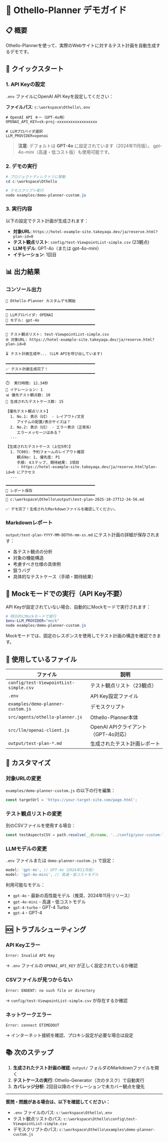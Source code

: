 # 🎯 Othello-Planner デモガイド

## 📋 概要

Othello-Plannerを使って、実際のWebサイトに対するテスト計画を自動生成するデモです。

## 🚀 クイックスタート

### 1. API Keyの設定

`.env` ファイルにOpenAI API Keyを設定してください：

**ファイルパス**: `c:\workspace\Othello\.env`

```env
# OpenAI API キー（GPT-4o用）
OPENAI_API_KEY=sk-proj-xxxxxxxxxxxxxxxxxx

# LLMプロバイダ選択
LLM_PROVIDER=openai
```

> **注意**: デフォルトは **GPT-4o** に設定されています（2024年11月版）。
> gpt-4o-mini（高速・低コスト版）も使用可能です。

### 2. デモの実行

```powershell
# プロジェクトディレクトリに移動
cd c:\workspace\Othello

# デモスクリプト実行
node examples/demo-planner-custom.js
```

### 3. 実行内容

以下の設定でテスト計画が生成されます：

- **対象URL**: `https://hotel-example-site.takeyaqa.dev/ja/reserve.html?plan-id=0`
- **テスト観点リスト**: `config/test-ViewpointList-simple.csv` (23観点)
- **LLMモデル**: GPT-4o（または gpt-4o-mini）
- **イテレーション**: 1回目

## 📊 出力結果

### コンソール出力

```
🎯 Othello-Planner カスタムデモ開始

━━━━━━━━━━━━━━━━━━━━━━━━━━━━━━━━━━━━━━━━
📡 LLMプロバイダ: OPENAI
🤖 モデル: gpt-4o
━━━━━━━━━━━━━━━━━━━━━━━━━━━━━━━━━━━━━━━━

📄 テスト観点リスト: test-ViewpointList-simple.csv
🌐 対象URL: https://hotel-example-site.takeyaqa.dev/ja/reserve.html?plan-id=0

⏳ テスト計画生成中... (LLM APIを呼び出しています)

━━━━━━━━━━━━━━━━━━━━━━━━━━━━━━━━━━━━━━━━
✅ テスト計画生成完了！
━━━━━━━━━━━━━━━━━━━━━━━━━━━━━━━━━━━━━━━━

⏱️  実行時間: 12.34秒
🔄 イテレーション: 1
📊 優先テスト観点数: 10
📝 生成されたテストケース数: 15

【優先テスト観点リスト】
  1. No.1: 表示（UI） - レイアウト/文言
     アイテムの配置/表示サイズは？
  2. No.2: 表示（UI） - エラー表示（正常系）
     エラーメッセージはある？
  ...

【生成されたテストケース（上位5件）】
  1. TC001: 予約フォームのレイアウト確認
     観点No: 1, 優先度: P1
     手順: 4ステップ, 期待結果: 3項目
     - https://hotel-example-site.takeyaqa.dev/ja/reserve.html?plan-id=0 にアクセス
  ...

━━━━━━━━━━━━━━━━━━━━━━━━━━━━━━━━━━━━━━━━
📄 レポート保存
━━━━━━━━━━━━━━━━━━━━━━━━━━━━━━━━━━━━━━━━
💾 c:\workspace\Othello\output\test-plan-2025-10-27T12-34-56.md

✅ デモ完了！生成されたMarkdownファイルを確認してください。
```

### Markdownレポート

`output/test-plan-YYYY-MM-DDThh-mm-ss.md` にテスト計画の詳細が保存されます：

- 各テスト観点の分析
- 対象の機能構造
- 考慮すべき仕様の具体例
- 狙うバグ
- 具体的なテストケース（手順・期待結果）

## 🧪 Mockモードでの実行（API Key不要）

API Keyが設定されていない場合、自動的にMockモードで実行されます：

```powershell
# 明示的にMockモードで実行
$env:LLM_PROVIDER="mock"
node examples/demo-planner-custom.js
```

Mockモードでは、固定のレスポンスを使用してテスト計画の構造を確認できます。

## 📝 使用しているファイル

| ファイル | 説明 |
|---------|------|
| `config/test-ViewpointList-simple.csv` | テスト観点リスト（23観点） |
| `.env` | API Key設定ファイル |
| `examples/demo-planner-custom.js` | デモスクリプト |
| `src/agents/othello-planner.js` | Othello-Planner本体 |
| `src/llm/openai-client.js` | OpenAI APIクライアント（GPT-4o対応） |
| `output/test-plan-*.md` | 生成されたテスト計画レポート |

## 🔧 カスタマイズ

### 対象URLの変更

`examples/demo-planner-custom.js` の以下の行を編集：

```javascript
const targetUrl = 'https://your-target-site.com/page.html';
```

### テスト観点リストの変更

別のCSVファイルを使用する場合：

```javascript
const testAspectsCSV = path.resolve(__dirname, '../config/your-custom-list.csv');
```

### LLMモデルの変更

`.env` ファイルまたは `demo-planner-custom.js` で設定：

```javascript
model: 'gpt-4o', // GPT-4o（2024年11月版）
model: 'gpt-4o-mini', // 高速・低コストモデル
```

利用可能なモデル：
- `gpt-4o` - 最新の高性能モデル（推奨、2024年11月リリース）
- `gpt-4o-mini` - 高速・低コストモデル
- `gpt-4-turbo` - GPT-4 Turbo
- `gpt-4` - GPT-4

## 🆘 トラブルシューティング

### API Keyエラー

```
Error: Invalid API Key
```

→ `.env` ファイルの `OPENAI_API_KEY` が正しく設定されているか確認



### CSVファイルが見つからない

```
Error: ENOENT: no such file or directory
```

→ `config/test-ViewpointList-simple.csv` が存在するか確認

### ネットワークエラー

```
Error: connect ETIMEDOUT
```

→ インターネット接続を確認、プロキシ設定が必要な場合は設定

## 📚 次のステップ

1. **生成されたテスト計画の確認**: `output/` フォルダのMarkdownファイルを開く
2. **テストケースの実行**: Othello-Generator（次のタスク）で自動実行
3. **カバレッジ分析**: 2回目以降のイテレーションで未カバー観点を優先

---

**質問・問題がある場合は、以下を確認してください：**
- `.env` ファイルのパス: `c:\workspace\Othello\.env`
- テスト観点リストのパス: `c:\workspace\Othello\config\test-ViewpointList-simple.csv`
- デモスクリプトのパス: `c:\workspace\Othello\examples\demo-planner-custom.js`
